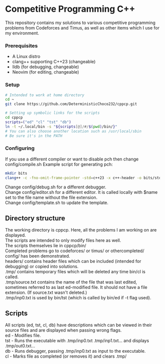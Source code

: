 #  Competitive Programming C++

This repository contains my solutions to various competitive programming problems from Codeforces and Timus, as well as other items which I use for my environment.  

### Prerequisites
- A Linux distro  
- clang++ supporting C++23 (changeable)  
- lldb (for debugging, changeable)  
- Neovim (for editing, changeable)  

### Setup  
```bash
# Intended to work at home directory
cd ~
git clone https://github.com/DeterministicChoco232/cppcp.git

# Setting up symbolic links for the scripts
cd cppcp
scripts=("ed" "cl" "tst" "db")
ln -t ~/.local/bin -s "${scripts[@]/#/$(pwd)/bin/}"
# You can also choose another location such as /usr/local/sbin 
# Be sure it's in the PATH

```  

### Configuring
If you use a different compiler or want to disable pch then change config/compile.sh
Example script for generating pch:  
```bash
mkdir bits
clang++ -c -fno-omit-frame-pointer -std=c++23 -x c++-header -o bits/stdc++.h -g /usr/include/c++/14.2.1/x86_64-pc-linux-gnu/bits/stdc++.h
```  
Change config/debug.sh for a different debugger.  
Change config/editor.sh for a different editor. It is called locally with $name set to the file name without the file extension.  
Change config/template.sh to update the template.  

## Directory structure
The working directory is cppcp. Here, all the problems I am working on are displayed.  
The scripts are intended to only modify files here as well.  
The scripts themselves lie in cppcp/bin/  
Completed problems go to codeforces/ or timus/ or othercompleted/  
config/ has been demonstrated.  
headers/ contains header files which can be included (intended for debugging) or copied into solutions.  
.tmp/ contains temporary files which will be deleted any time bin/cl is called.  
.tmp/source.txt contains the name of the file that was last edited, sometimes referred to as last ed-modified file. It should not have a file extension. (If source.txt wasn't deleted.)  
.tmp/inp0.txt is used by bin/tst (which is called by bin/ed if -t flag used).  

## Scripts
All scripts (ed, tst, cl, db) have descriptions which can be viewed in their source files and are displayed when passing wrong flags.  
ed - Modifies file.  
tst - Runs the executable with .tmp/inp0.txt .tmp/inp1.txt... and displays .tmp/out0.txt...  
db - Runs debugger, passing .tmp/inp0.txt as input to the executable.  
cl - Marks file as completed (or removes it) and clears .tmp/
